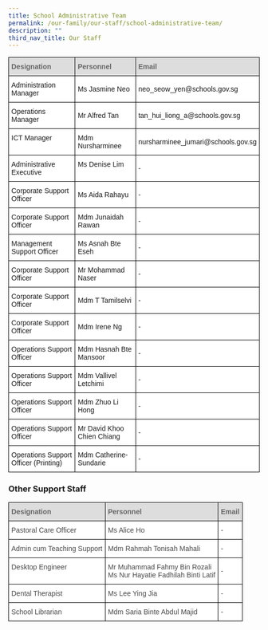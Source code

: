 ```yaml
---
title: School Administrative Team
permalink: /our-family/our-staff/school-administrative-team/
description: ""
third_nav_title: Our Staff
---
```

<style type="text/css">
.tg  {border-collapse:collapse;border-spacing:0;}
.tg td{border-color:black;border-style:solid;border-width:1px;font-family:Arial, sans-serif;font-size:14px;
  overflow:hidden;padding:10px 5px;word-break:normal;}
.tg th{border-color:black;border-style:solid;border-width:1px;font-family:Arial, sans-serif;font-size:14px;
  font-weight:normal;overflow:hidden;padding:10px 5px;word-break:normal;}
.tg .tg-e14l{background-color:#DDD;color:#666;font-weight:bold;text-align:left;vertical-align:top}
.tg .tg-ktyi{background-color:#FFF;text-align:left;vertical-align:top}
.tg .tg-zr06{background-color:#FFF;text-align:left;vertical-align:middle}
</style>
<table class="tg">
<thead>
  <tr>
    <th class="tg-e14l"><span style="font-weight:inherit;font-style:inherit;color:#666;background-color:#DDD">Designation</span></th>
    <th class="tg-e14l"><span style="font-weight:inherit;font-style:inherit;color:#666;background-color:#DDD">Personnel</span></th>
    <th class="tg-e14l"><span style="font-weight:inherit;font-style:inherit;color:#666;background-color:#DDD">Email</span></th>
  </tr>
</thead>
<tbody>
  <tr>
    <td class="tg-ktyi"><span style="background-color:#FFF">Administration Manager</span></td>
    <td class="tg-zr06"><span style="background-color:#FFF">Ms Jasmine Neo</span></td>
    <td class="tg-zr06"><span style="background-color:#FFF">neo_seow_yen@schools.gov.sg</span><br></td>
  </tr>
  <tr>
    <td class="tg-ktyi"><span style="background-color:#FFF">Operations Manager</span></td>
    <td class="tg-zr06"><span style="background-color:#FFF">Mr Alfred Tan</span><br></td>
    <td class="tg-zr06"><span style="background-color:#FFF">tan_hui_liong_a@schools.gov.sg</span></td>
  </tr>
  <tr>
    <td class="tg-ktyi"><span style="background-color:#FFF">ICT Manager</span></td>
    <td class="tg-zr06"><span style="background-color:#FFF">Mdm Nursharminee</span></td>
    <td class="tg-zr06"><span style="background-color:#FFF">nursharminee_jumari@schools.gov.sg</span><br></td>
  </tr>
  <tr>
    <td class="tg-ktyi"><span style="background-color:#FFF">Administrative Executive</span></td>
    <td class="tg-ktyi"><span style="background-color:#FFF">Ms Denise Lim</span><br></td>
    <td class="tg-zr06"><span style="background-color:#FFF">-</span><br></td>
  </tr>
  <tr>
    <td class="tg-ktyi"><span style="background-color:#FFF">Corporate Support Officer</span></td>
    <td class="tg-zr06"><span style="background-color:#FFF">Ms Aida Rahayu</span><br></td>
    <td class="tg-zr06"><span style="background-color:#FFF">-</span><br></td>
  </tr>
  <tr>
    <td class="tg-ktyi"><span style="background-color:#FFF">Corporate Support Officer</span></td>
    <td class="tg-zr06"><span style="background-color:#FFF">Mdm Junaidah Rawan</span><br></td>
    <td class="tg-zr06"><span style="background-color:#FFF">-</span><br></td>
  </tr>
  <tr>
    <td class="tg-ktyi"><span style="background-color:#FFF">Management Support Officer</span></td>
    <td class="tg-zr06"><span style="background-color:#FFF">Ms Asnah Bte Eseh</span><br></td>
    <td class="tg-zr06"><span style="background-color:#FFF">-</span><br></td>
  </tr>
  <tr>
    <td class="tg-ktyi"><span style="background-color:#FFF">Corporate Support Officer</span><br></td>
    <td class="tg-zr06"><span style="background-color:#FFF">Mr Mohammad Naser</span><br></td>
    <td class="tg-zr06"><span style="background-color:#FFF">-</span><br></td>
  </tr>
  <tr>
    <td class="tg-ktyi"><span style="background-color:#FFF">Corporate Support Officer</span><br></td>
    <td class="tg-zr06"><span style="background-color:#FFF">Mdm T Tamilselvi</span><br></td>
    <td class="tg-zr06"><span style="background-color:#FFF">-</span><br></td>
  </tr>
  <tr>
    <td class="tg-ktyi"><span style="background-color:#FFF">Corporate Support Officer</span></td>
    <td class="tg-zr06"><span style="background-color:#FFF">Mdm Irene Ng</span><br></td>
    <td class="tg-zr06"><span style="background-color:#FFF">-</span></td>
  </tr>
  <tr>
    <td class="tg-ktyi"><span style="background-color:#FFF">Operations Support Officer</span></td>
    <td class="tg-zr06"><span style="background-color:#FFF">Mdm Hasnah Bte Mansoor</span><br></td>
    <td class="tg-zr06"><span style="background-color:#FFF">-</span></td>
  </tr>
  <tr>
    <td class="tg-ktyi"><span style="background-color:#FFF">Operations Support Officer</span></td>
    <td class="tg-zr06"><span style="background-color:#FFF">Mdm Vallivel Letchimi</span><br></td>
    <td class="tg-zr06"><span style="background-color:#FFF">-</span></td>
  </tr>
  <tr>
    <td class="tg-ktyi"><span style="background-color:#FFF">Operations Support Officer</span></td>
    <td class="tg-zr06"><span style="background-color:#FFF">Mdm Zhuo Li Hong</span><br></td>
    <td class="tg-zr06"><span style="background-color:#FFF">-</span></td>
  </tr>
  <tr>
    <td class="tg-ktyi"><span style="background-color:#FFF">Operations Support Officer</span><br></td>
    <td class="tg-ktyi"><span style="background-color:#FFF">Mr David Khoo Chien Chiang</span><br></td>
    <td class="tg-zr06"><span style="background-color:#FFF">-</span></td>
  </tr>
  <tr>
    <td class="tg-ktyi"><span style="background-color:#FFF">Operations Support Officer (Printing)</span></td>
    <td class="tg-zr06"><span style="background-color:#FFF">Mdm Catherine-Sundarie</span></td>
    <td class="tg-zr06"><span style="background-color:#FFF">-</span></td>
  </tr>
</tbody>
</table>

### Other Support Staff

<style type="text/css">
.tg  {border-collapse:collapse;border-spacing:0;}
.tg td{border-color:black;border-style:solid;border-width:1px;font-family:Arial, sans-serif;font-size:14px;
  overflow:hidden;padding:10px 5px;word-break:normal;}
.tg th{border-color:black;border-style:solid;border-width:1px;font-family:Arial, sans-serif;font-size:14px;
  font-weight:normal;overflow:hidden;padding:10px 5px;word-break:normal;}
.tg .tg-e14l{background-color:#DDD;color:#666;font-weight:bold;text-align:left;vertical-align:top}
.tg .tg-8rui{background-color:#FFF;color:#484848;text-align:left;vertical-align:middle}
.tg .tg-06je{background-color:#FFF;color:#484848;text-align:left;vertical-align:top}
</style>
<table class="tg">
<thead>
  <tr>
    <th class="tg-e14l"><span style="font-weight:inherit;font-style:inherit;color:#666;background-color:#DDD">Designation</span></th>
    <th class="tg-e14l"><span style="font-weight:inherit;font-style:inherit;color:#666;background-color:#DDD">Personnel</span></th>
    <th class="tg-e14l"><span style="font-weight:inherit;font-style:inherit;color:#666;background-color:#DDD">Email</span></th>
  </tr>
</thead>
<tbody>
  <tr>
    <td class="tg-06je"><span style="background-color:#FFF">Pastoral Care Officer</span><br></td>
    <td class="tg-8rui"><span style="background-color:#FFF">Ms Alice Ho</span></td>
    <td class="tg-8rui"><span style="background-color:#FFF">-</span></td>
  </tr>
  <tr>
    <td class="tg-06je"><span style="background-color:#FFF">Admin cum Teaching Support</span></td>
    <td class="tg-8rui"><span style="background-color:#FFF">Mdm Rahmah Tonisah Mahali</span></td>
    <td class="tg-8rui"><span style="background-color:#FFF">-</span></td>
  </tr>
  <tr>
    <td class="tg-06je"><span style="background-color:#FFF">Desktop Engineer</span><br></td>
    <td class="tg-8rui"><span style="background-color:#FFF">Mr Muhammad Fahmy Bin Rozali</span><br><span style="background-color:#FFF">Ms Nur Hayatie Fadhilah Binti Latif</span></td>
    <td class="tg-8rui"><span style="background-color:#FFF">-</span></td>
  </tr>
  <tr>
    <td class="tg-06je"><span style="background-color:#FFF">Dental Therapist</span><br></td>
    <td class="tg-8rui"><span style="background-color:#FFF">Ms Lee Ying Jia</span></td>
    <td class="tg-8rui"><span style="background-color:#FFF">-</span></td>
  </tr>
  <tr>
    <td class="tg-06je"><span style="background-color:#FFF">School Librarian</span><br></td>
    <td class="tg-8rui"><span style="background-color:#FFF">Mdm Saria Binte Abdul Majid</span></td>
    <td class="tg-8rui"><span style="background-color:#FFF">-</span></td>
  </tr>
</tbody>
</table>